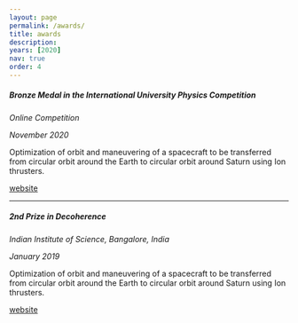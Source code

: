 ```yaml
---
layout: page
permalink: /awards/
title: awards
description:
years: [2020]
nav: true
order: 4
---
```

##### **Bronze Medal in the International University Physics Competition**
*Online Competition*

*November 2020* 

Optimization of orbit and maneuvering of a spacecraft to be transferred from circular orbit around the Earth to circular orbit around Saturn using Ion thrusters.

[website](http://www.uphysicsc.com/2020contest.html)

---
##### **2nd Prize in Decoherence**
*Indian Institute of Science, Bangalore, India*

*January 2019* 

Optimization of orbit and maneuvering of a spacecraft to be transferred from circular orbit around the Earth to circular orbit around Saturn using Ion thrusters.

[website](https://www.pravega.org/scitech/decoherence)
